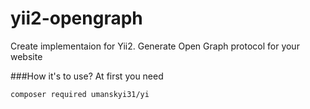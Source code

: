 # yii2-opengraph
Create implementaion for Yii2. Generate Open Graph protocol for your website


###How it's to use?
At first you need 

```
composer required umanskyi31/yi
```


